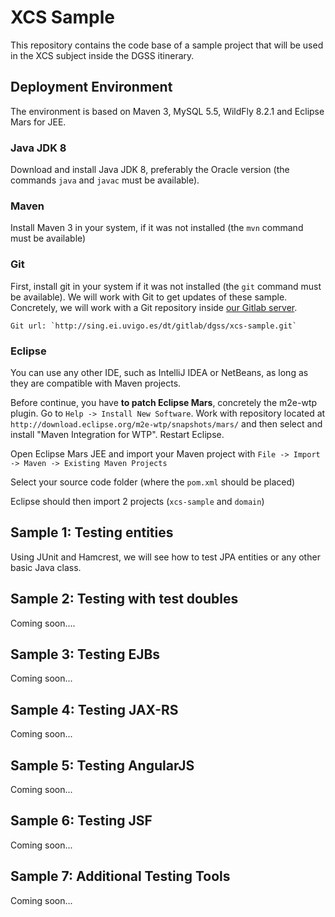 # XCS Sample

This repository contains the code base of a sample project that will be used in
the XCS subject inside the DGSS itinerary.

## Deployment Environment

The environment is based on Maven 3, MySQL 5.5, WildFly 8.2.1 and Eclipse Mars 
for JEE.

### Java JDK 8
Download and install Java JDK 8, preferably the Oracle version (the commands 
`java` and `javac` must be available).

### Maven
Install Maven 3 in your system, if it was not installed (the `mvn` command must 
be available)

### Git
First, install git in your system if it was not installed (the `git` command 
must be available). We will work with Git to get updates of these sample.
Concretely, we will work with a Git repository inside
[our Gitlab server](http://sing.ei.uvigo.es/dt/gitlab).

    Git url: `http://sing.ei.uvigo.es/dt/gitlab/dgss/xcs-sample.git`

### Eclipse
You can use any other IDE, such as IntelliJ IDEA or NetBeans, as long as they 
are compatible with Maven projects.

Before continue, you have **to patch Eclipse Mars**, concretely the m2e-wtp 
plugin. Go to `Help -> Install New Software`. Work with repository located 
at `http://download.eclipse.org/m2e-wtp/snapshots/mars/` and then select and 
install "Maven Integration for WTP". Restart Eclipse.

Open Eclipse Mars JEE and import your Maven project with 
`File -> Import -> Maven -> Existing Maven Projects`

Select your source code folder (where the `pom.xml` should be placed)

Eclipse should then import 2 projects (`xcs-sample` and `domain`)

## Sample 1: Testing entities
Using JUnit and Hamcrest, we will see how to test JPA entities or any other
basic Java class.

## Sample 2: Testing with test doubles
Coming soon....

## Sample 3: Testing EJBs
Coming soon...

## Sample 4: Testing JAX-RS
Coming soon...

## Sample 5: Testing AngularJS
Coming soon...

## Sample 6: Testing JSF
Coming soon...

## Sample 7: Additional Testing Tools
Coming soon...
